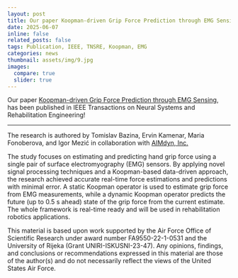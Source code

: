 ```yaml
---
layout: post
title: Our paper Koopman-driven Grip Force Prediction through EMG Sensing is published in IEEE TNSRE!
date: 2025-06-07
inline: false
related_posts: false
tags: Publication, IEEE, TNSRE, Koopman, EMG
categories: news
thumbnail: assets/img/9.jpg
images:
  compare: true
  slider: true
---
```


Our paper <a href="https://ieeexplore.ieee.org/document/11021574">Koopman-driven Grip Force Prediction through EMG Sensing</a>, has been published in IEEE Transactions on Neural Systems and Rehabilitation Engineering!

---

The research is authored by Tomislav Bazina, Ervin Kamenar, Maria Fonoberova, and Igor Mezić in collaboration with <a href="https://aimdyn.com/">AIMdyn, Inc.</a>

The study focuses on estimating and predicting hand grip force using a single pair of surface electromyography (EMG) sensors. By applying novel signal processing techniques and a Koopman-based data-driven approach, the research achieved accurate real-time force estimations and predictions with minimal error. A static Koopman operator is used to estimate grip force from EMG measurements, while a dynamic Koopman operator predicts the future (up to 0.5 s ahead) state of the grip force from the current estimate. The whole framework is real-time ready and will be used in rehabilitation robotics applications.

This material is based upon work supported by the Air Force Office of Scientific Research under award number FA9550-22-1-0531 and the University of Rijeka (Grant UNIRI-ISKUSNI-23-47). Any opinions, findings, and conclusions or recommendations expressed in this material are those of the author(s) and do not necessarily reflect the views of the United States Air Force.
